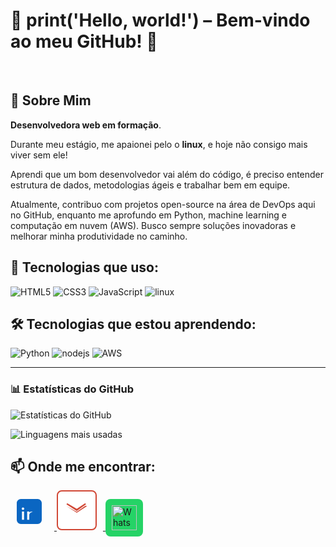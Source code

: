 # 🚀 print('Hello, world!') – Bem-vindo ao meu GitHub! 👋
<br>

## 🌟 Sobre Mim
<p><strong>Desenvolvedora web em formação</strong>.</p>

<p>Durante meu estágio, me apaionei pelo o <strong>linux</strong>, e hoje não consigo mais viver sem ele!</p>

<p>Aprendi que um bom desenvolvedor vai além do código, é preciso entender estrutura de dados, metodologias ágeis e trabalhar bem em equipe.</p>

<p>Atualmente, contribuo com projetos open-source na área de DevOps aqui no GitHub, enquanto me aprofundo em Python, machine learning e computação em nuvem (AWS). Busco sempre soluções inovadoras e melhorar minha produtividade no caminho.</p>

 ## 🚀 Tecnologias que uso:

<div>
  <img src="https://img.icons8.com/color/96/000000/html-5.png" alt="HTML5"/>
  <img src="https://img.icons8.com/color/96/000000/css3.png" alt="CSS3"/>
  <img src="https://img.icons8.com/color/96/000000/javascript.png" alt="JavaScript"/>
  <img src="https://img.icons8.com/color/96/000000/linux.png" alt="linux"/>
</div>

## 🛠 Tecnologias que estou aprendendo:
<div>
  <img src="https://img.icons8.com/color/96/000000/python.png" alt="Python"/>
  <img src="https://img.icons8.com/color/96/000000/nodejs.png" alt="nodejs"/>
  <img src="https://img.icons8.com/color/96/000000/amazon-web-services.png" alt="AWS"/>
</div>

---

### 📊 Estatísticas do GitHub  


![Estatísticas do GitHub](https://github-readme-stats.vercel.app/api?username=deborasouza01&show_icons=true&theme=dark)  

![Linguagens mais usadas](https://github-readme-stats.vercel.app/api/top-langs/?username=deborasouza01&layout=compact&theme=dark)


## 📫 Onde me encontrar:

<div>
  <!-- Botão LinkedIn (azul) -->
  <a href="https://www.linkedin.com/in/deboravitoriodev" target="_blank">
    <svg xmlns="http://www.w3.org/2000/svg" fill="#0A66C2" viewBox="0 0 24 24" width="40" height="40" style="padding: 10px; border-radius: 8px; margin-right: 10px;">
      <path d="M20 0H4C1.79 0 0 1.79 0 4v16c0 2.21 1.79 4 4 4h16c2.21 0 4-1.79 4-4V4c0-2.21-1.79-4-4-4zM7 20H5v-8h2v8zm-1-9.5c-.68 0-1.2-.53-1.2-1.2s.53-1.2 1.2-1.2c.67 0 1.2.53 1.2 1.2s-.53 1.2-1.2 1.2zM20 20h-2v-4.5c0-1.62-1.34-2.9-2.99-2.9-1.66 0-2.99 1.28-2.99 2.9V20h-2v-8h2v1.1c.35-.53 1.07-.9 1.89-.9 1.5 0 2.61 1.03 2.61 2.6V20z"/>
    </svg>
  </a>

  <!-- Botão E-mail (branco com borda vermelha) -->
  <a href="mailto:debora.vitorio.dev@gmail.com">
    <svg xmlns="http://www.w3.org/2000/svg" fill="#D14836" viewBox="0 0 24 24" width="40" height="40" style="padding: 10px; background-color: #ffffff; border: 2px solid #D14836; border-radius: 8px; margin-right: 10px;">
      <path d="M12 12.713L2.102 6.31l.79-1.104L12 10.586l8.108-5.38.79 1.104-8.898 6.403zm0 1.702L2.102 7.88 12 13.45l8.108-5.58L22 7.88l-10 6.535z"/>
    </svg>
  </a>

  <!-- Botão WhatsApp (verde) -->
  <a href="https://wa.me/5521992126111" target="_blank">
    <img src="https://upload.wikimedia.org/wikipedia/commons/6/6b/WhatsApp.svg" alt="WhatsApp" style="width: 40px; height: 40px; background-color: #25D366; padding: 10px; border-radius: 8px; margin-right: 10px;"/>
  </a>
  
</div>

